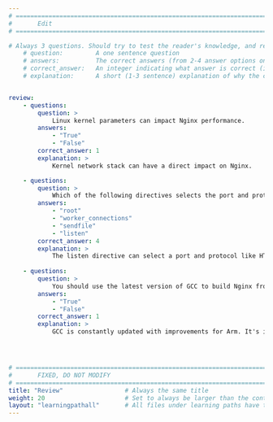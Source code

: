 ```yaml
---
# ================================================================================
#       Edit
# ================================================================================

# Always 3 questions. Should try to test the reader's knowledge, and reinforce the key points you want them to remember.
    # question:         A one sentence question
    # answers:          The correct answers (from 2-4 answer options only). Should be surrounded by quotes.
    # correct_answer:   An integer indicating what answer is correct (index starts from 0)
    # explanation:      A short (1-3 sentence) explanation of why the correct answer is correct. Can add additional context if desired


review:
    - questions:
        question: >
            Linux kernel parameters can impact Nginx performance.
        answers:
            - "True"
            - "False"
        correct_answer: 1
        explanation: >
            Kernel network stack can have a direct impact on Nginx.

    - questions:
        question: >
            Which of the following directives selects the port and protocol an Nginx file server will use?
        answers:
            - "root"
            - "worker_connections"
            - "sendfile"
            - "listen"
        correct_answer: 4                  
        explanation: >
            The listen directive can select a port and protocol like HTTP or HTTPS.
               
    - questions:
        question: >
            You should use the latest version of GCC to build Nginx from source.
        answers:
            - "True"
            - "False"
        correct_answer: 1                    
        explanation: >
            GCC is constantly updated with improvements for Arm. It's important to use the latest available version of GCC.




# ================================================================================
#       FIXED, DO NOT MODIFY
# ================================================================================
title: "Review"                 # Always the same title
weight: 20                      # Set to always be larger than the content in this path
layout: "learningpathall"       # All files under learning paths have this same wrapper
---
```

